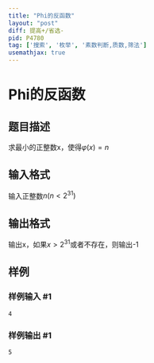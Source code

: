 ```yaml
---
title: "Phi的反函数"
layout: "post"
diff: 提高+/省选-
pid: P4780
tag: ['搜索', '枚举', '素数判断,质数,筛法']
usemathjax: true
---
```


# Phi的反函数
## 题目描述

求最小的正整数x，使得$\varphi(x)=n$
## 输入格式

输入正整数$n (n<2^{31})$
## 输出格式

输出x，如果$x>2^{31}$或者不存在，则输出-1
## 样例

### 样例输入 #1
```
4
```
### 样例输出 #1
```
5
```
